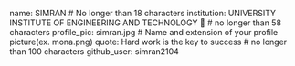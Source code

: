 name: SIMRAN # No longer than 18 characters
institution: UNIVERSITY INSTITUTE OF ENGINEERING AND TECHNOLOGY 🚩 # no longer than 58 characters
profile_pic: simran.jpg # Name and extension of your profile picture(ex. mona.png)
quote: Hard work is the key to success # no longer than 100 characters
github_user: simran2104
